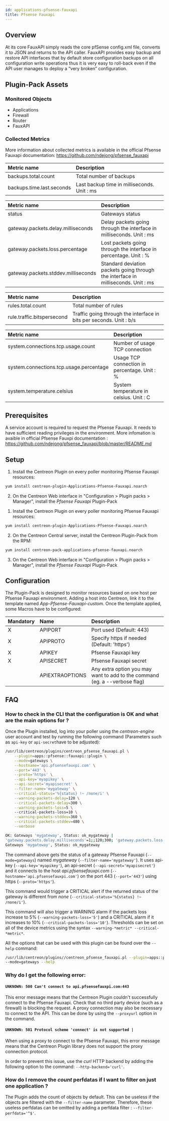 ```yaml
---
id: applications-pfsense-fauxapi
title: Pfsense Fauxapi
---
```


## Overview

At its core FauxAPI simply reads the core pfSense config.xml file, converts it to JSON and returns to the API caller. 
FauxAPI provides easy backup and restore API interfaces that by default store configuration backups on all configuration write operations thus it is very easy to roll-back
even if the API user manages to deploy a “very broken” configuration.

## Plugin-Pack Assets

### Monitored Objects

* Applications
* Firewall
* Router
* FauxAPI

### Collected Metrics

More information about collected metrics is available in the official Pfsense Fauxapi documentation: https://github.com/ndejong/pfsense_fauxapi

<!--DOCUSAURUS_CODE_TABS-->

<!--Backup-files-->

| Metric name                                | Description                                  |
| :----------------------------------------- | :------------------------------------------- |
| backups.total.count                        | Total number of backups		                |
| backups.time.last.seconds                  | Last backup time in milliseconds. Unit : ms  |

<!--Gateways-->

| Metric name                                 | Description                                                                       |
| :------------------------------------------ | :-------------------------------------------------------------------------------- |
| status                                      | Gateways status                                                                   |
| gateway.packets.delay.milliseconds          | Delay packets going through the interface in milliseconds. Unit : ms              |
| gateway.packets.loss.percentage             | Lost packets going through the interface in percentage. Unit : %                  |
| gateway.packets.stddev.milliseconds         | Standard deviation packets going through the interface in milliseconds. Unit : ms |

<!--Rules-->

| Metric name                 | Description                                                         |
| :-------------------------- | :------------------------------------------------------------------ |
| rules.total.count           | Total number of rules                                               |
| rule.traffic.bitspersecond  | Traffic going through the interface in bits per seconds. Unit : b/s |

<!--System-->

| Metric name                                | Description                                   |
| :----------------------------------------- | :-------------------------------------------- |
| system.connections.tcp.usage.count         | Number of usage TCP connection                |
| system.connections.tcp.usage.percentage    | Usage TCP connection in percentage. Unit : %  |
| system.temperature.celsius                 | System temperature in celsius. Unit : C       |

<!--END_DOCUSAURUS_CODE_TABS-->

## Prerequisites

A service account is required to request the Pfsense Fauxapi. It needs to have sufficient reading privileges in the environment.
More infomation is avaible in official Pfsense Fauxpi documentation : https://github.com/ndejong/pfsense_fauxapi/blob/master/README.md

## Setup

<!--DOCUSAURUS_CODE_TABS-->

<!--Online IMP Licence & IT-100 Editions-->

1. Install the Centreon Plugin on every poller monitoring Pfsense Fauxapi resources:

```bash
yum install centreon-plugin-Applications-Pfsense-Fauxapi.noarch
```

2. On the Centreon Web interface in "Configuration > Plugin packs > Manager", install the *Pfsense Fauxapi* Plugin-Pack


<!--Offline IMP License-->

1. Install the Centreon Plugin on every poller monitoring Pfsense Fauxapi resources:

```bash
yum install centreon-plugin-Applications-Pfsense-Fauxapi.noarch
```

2. On the Centreon Central server, install the Centreon Plugin-Pack from the RPM:

```bash
yum install centreon-pack-applications-pfsense-fauxapi.noarch
```

3. On the Centreon Web interface in "Configuration > Plugin packs > Manager", install the *Pfsense Fauxapi* Plugin-Pack


<!--END_DOCUSAURUS_CODE_TABS-->

## Configuration

The Plugin-Pack is designed to monitor resources based on one host per Pfsense Fauxapi environment.
Adding a host into Centreon, link it to the template named *App-Pfsense-Fauxapi-custom*. 
Once the template applied, some Macros have to be configured:

| Mandatory | Name            | Description                                                                |
| :-------- | :-------------- | :------------------------------------------------------------------------- |
| X         | APIPORT         | Port used (Default: 443)                                                   |
| X         | APIPROTO        | Specify https if needed (Default: 'https')                                 |
| X         | APIKEY          | Pfsense Fauxapi key                                                        |
| X         | APISECRET       | Pfsense Fauxapi secret                                                     |
|    	    | APIEXTRAOPTIONS | Any extra option you may want to add to the command (eg. a --verbose flag) |

## FAQ

### How to check in the CLI that the configuration is OK and what are the main options for ?

Once the Plugin installed, log into your poller using the *centreon-engine* user account and test by running the following command (Parameters such as ```api-key``` or ```api-secret```have to be adjusted):

```bash
/usr/lib/centreon/plugins/centreon_pfsense_fauxapi.pl \
    --plugin=apps::pfsense::fauxapi::plugin \
	--mode=gateways \
	--hostname='api.pfsensefauxpi.com' \
	--port='443' \
	--proto='https' \
	--api-key='myapikey' \
	--api-secret='myapisecret' \
	--filter-name='mygateway' \
	--critical-status='%{status} !~ /none/i' \
	--warning-packets-delay=120 \
	--critical-packets-delay=300 \
	--warning-packets-loss=5 \ 
	--critical-packets-loss=10 \
	--warning-packets-stddev=360 \
	--critical-packets-stddev=480 \
	--verbose

OK: Gateways 'mygateway', Status: ok_mygateway |
'gateway.packets.delay.milliseconds'=1;;120;300; 'gateway.packets.loss.percentage'=1;;5;10; 'gateway.packets.stddev.milliseconds'=0;;360;480;
Gateways 'mygateway', Status: ok_mygateway
```

The command above gets the status of a gateway Pfsense Fauxapi (```--mode=gateways```) named *mygateway* (```--filter-name='mygateway'```). 
It uses api-key (```--api-key='myapikey'```), an api-secret (```--api-secret='myapisecret'```)
and it connects to the host _api.pfsensefauxpi.com_ (```--hostname='api.pfsensefauxpi.com'```) 
on the port 443 (```--port='443'```) using https (```--proto='https'```).

This command would trigger a CRITICAL alert if the returned status of the gateway is different from *none* (```--critical-status='%{status} !~ /none/i'```).

This command will also trigger a WARNING alarm if the packets loss increase to 5% (```--warning-packets-loss='5'```)
and a CRITICAL alarm if it increases to 10% (```--critical-packets-loss='10'```).
Thresholds can be set on all of the device metrics using the syntax ```--warning-*metric* --critical-*metric*```.

All the options that can be used with this plugin can be found over the ```--help``` command:

```bash
/usr/lib/centreon/plugins//centreon_pfsense_fauxapi.pl --plugin=apps::pfsense::fauxapi::plugin 
--mode=gateways --help
```

### Why do I get the following error: 

#### ```UNKNOWN: 500 Can't connect to api.pfsensefauxpi.com:443```

This error message means that the Centreon Plugin couldn't successfully connect to the Pfsense Fauxapi.
Check that no third party device (such as a firewall) is blocking the request.
A proxy connection may also be necessary to connect to the API. This can be done by using the ```--proxyurl``` option in the command.

#### ```UNKNOWN: 501 Protocol scheme 'connect' is not supported |``` 

When using a proxy to connect to the Pfsense Fauxapi, this error message means that the Centreon Plugin library does not support
the proxy connection protocol.

In order to prevent this issue, use the *curl* HTTP backend by adding the following option to the command: ```--http-backend='curl'```.

### How do I remove the *count* perfdatas if I want to filter on just one application ?

The Plugin adds the count of objects by default. This can be useless if the objects are filtered with the ```--filter-name``` parameter.
Therefore, these useless perfdatas can be omitted by adding a perfdata filter : ```--filter-perfdata='^$'```.
